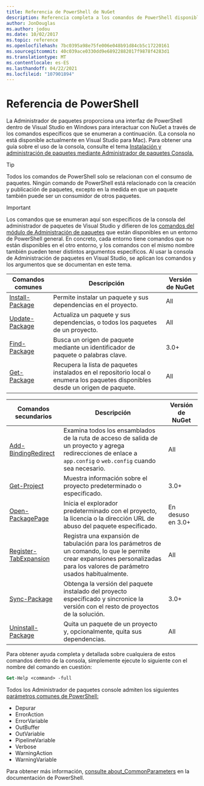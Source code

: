 ```yaml
---
title: Referencia de PowerShell de NuGet
description: Referencia completa a los comandos de PowerShell disponibles en la consola de Administrador de paquetes NuGet en Visual Studio.
author: JonDouglas
ms.author: jodou
ms.date: 10/02/2017
ms.topic: reference
ms.openlocfilehash: 7bc0395a98e75fe006e048b91d84cb5c17220161
ms.sourcegitcommit: 40c039ace0330dd9e68922882017f9878f4283d1
ms.translationtype: MT
ms.contentlocale: es-ES
ms.lasthandoff: 04/22/2021
ms.locfileid: "107901894"
---
```

# <a name="powershell-reference"></a>Referencia de PowerShell

La Administrador de paquetes proporciona una interfaz de PowerShell dentro de Visual Studio en Windows para interactuar con NuGet a través de los comandos específicos que se enumeran a continuación. (La consola no está disponible actualmente en Visual Studio para Mac). Para obtener una guía sobre el uso de la consola, consulte el tema [Instalación y administración de paquetes mediante Administrador de paquetes Consola.](../consume-packages/install-use-packages-powershell.md)

> [!Tip]
> Todos los comandos de PowerShell solo se relacionan con el consumo de paquetes. Ningún comando de PowerShell está relacionado con la creación y publicación de paquetes, excepto en la medida en que un paquete también puede ser un consumidor de otros paquetes.

> [!Important]
> Los comandos que se enumeran aquí son específicos de la consola del administrador de paquetes de Visual Studio y difieren de los [comandos del módulo de Administración de paquetes](/powershell/module/packagemanagement) que están disponibles en un entorno de PowerShell general. En concreto, cada entorno tiene comandos que no están disponibles en el otro entorno, y los comandos con el mismo nombre también pueden tener distintos argumentos específicos. Al usar la consola de Administración de paquetes en Visual Studio, se aplican los comandos y los argumentos que se documentan en este tema.

| Comandos comunes | Descripción | Versión de NuGet |
| --- | --- | --- |
| [Install-Package](ps-reference/ps-ref-install-package.md) | Permite instalar un paquete y sus dependencias en el proyecto. | All |
| [Update-Package](ps-reference/ps-ref-update-package.md) | Actualiza un paquete y sus dependencias, o todos los paquetes de un proyecto. | All |
| [Find-Package](ps-reference/ps-ref-find-package.md) | Busca un origen de paquete mediante un identificador de paquete o palabras clave. | 3.0+ |
| [Get-Package](ps-reference/ps-ref-get-package.md) | Recupera la lista de paquetes instalados en el repositorio local o enumera los paquetes disponibles desde un origen de paquete. | All |

| Comandos secundarios | Descripción | Versión de NuGet |
| --- | --- | --- |
| [Add-BindingRedirect](ps-reference/ps-ref-add-bindingredirect.md) | Examina todos los ensamblados de la ruta de acceso de salida de un proyecto y agrega redirecciones de enlace a `app.config` o `web.config` cuando sea necesario. | All |
| [Get-Project](ps-reference/ps-ref-get-project.md) | Muestra información sobre el proyecto predeterminado o especificado. | 3.0+ |
| [Open-PackagePage](ps-reference/ps-ref-open-packagepage.md) | Inicia el explorador predeterminado con el proyecto, la licencia o la dirección URL de abuso del paquete especificado. | En desuso en 3.0+ |
| [Register-TabExpansion](ps-reference/ps-ref-register-tabexpansion.md) | Registra una expansión de tabulación para los parámetros de un comando, lo que le permite crear expansiones personalizadas para los valores de parámetro usados habitualmente. | All |
| [Sync-Package](ps-reference/ps-ref-sync-package.md) | Obtenga la versión del paquete instalado del proyecto especificado y sincronice la versión con el resto de proyectos de la solución. | 3.0+ |
| [Uninstall-Package](ps-reference/ps-ref-uninstall-package.md) | Quita un paquete de un proyecto y, opcionalmente, quita sus dependencias. | All |

Para obtener ayuda completa y detallada sobre cualquiera de estos comandos dentro de la consola, simplemente ejecute lo siguiente con el nombre del comando en cuestión:

```ps
Get-Help <command> -full
```

Todos los Administrador de paquetes console admiten los siguientes [parámetros comunes de PowerShell:](/powershell/module/microsoft.powershell.core/about/about_commonparameters)

- Depurar
- ErrorAction
- ErrorVariable
- OutBuffer
- OutVariable
- PipelineVariable
- Verbose
- WarningAction
- WarningVariable

Para obtener más información, [consulte about_CommonParameters](/powershell/module/microsoft.powershell.core/about/about_commonparameters) en la documentación de PowerShell.